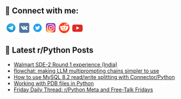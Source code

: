 ## 🔎 Connect with me:
[<img src="https://github.com/bullbesh/bullbesh/blob/main/images/Telegram.png" width="32" height="32" />](https://t.me/bullbesh)
[<img src="https://github.com/bullbesh/bullbesh/blob/main/images/VK.png" width="32" height="32" />](https://vk.com/bullbesh)
[<img src="https://github.com/bullbesh/bullbesh/blob/main/images/Twitter.png" width="32" height="32" />](https://twitter.com/bullbesh1)
[<img src="https://github.com/bullbesh/bullbesh/blob/main/images/Instagram.png" width="32" height="32" />](https://www.instagram.com/bullbesh)
[<img src="https://github.com/bullbesh/bullbesh/blob/main/images/Reddit.png" width="32" height="32" />](https://www.reddit.com/user/bullbesh)
[<img src="https://github.com/bullbesh/bullbesh/blob/main/images/YouTube.png" width="32" height="32" />](https://www.youtube.com/channel/UCtfjRs6uzgq5mfm8S06WTcg)

## 📕 Latest r/Python Posts
<!-- BLOG-POST-LIST:START -->
- [Walmart SDE-2 Round 1 experience &lpar;India&rpar;](https://www.reddit.com/r/Python/comments/17ryd8m/walmart_sde2_round_1_experience_india/)
- [flowchat: making LLM multiprompting chains simpler to use](https://www.reddit.com/r/Python/comments/17rw17t/flowchat_making_llm_multiprompting_chains_simpler/)
- [How to use MySQL 8.2 read/write splitting with Connector/Python](https://www.reddit.com/r/Python/comments/17rvr9d/how_to_use_mysql_82_readwrite_splitting_with/)
- [Working with PDB files in Python](https://www.reddit.com/r/Python/comments/17rs3iz/working_with_pdb_files_in_python/)
- [Friday Daily Thread: r/Python Meta and Free-Talk Fridays](https://www.reddit.com/r/Python/comments/17rqytt/friday_daily_thread_rpython_meta_and_freetalk/)
<!-- BLOG-POST-LIST:END -->
